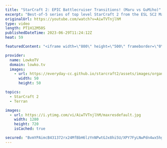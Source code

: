 ```yaml
---
title: "StarCraft 2: EPIC Battlecruiser Transitions! (Maru vs GuMiho)"
excerpt: "Best-of-5 series of top level StarCraft 2 from the ESL SC2 Masters Summer, between Maru (Terran) and GuMiho (Terran).  Serral vs GuMiho (Grand Finals): https://youtu.be/YX4StuIsM_Q  Support my work: https://patreon.com/lowkotv Lowko Merch: https://lowko.shop  My YouTube channels: https://youtube.com/lowkotv"
originalUrl: https://youtube.com/watch?v=AiwTVTnjlhM
type: video
length: PT1H12M50S
publishedDateTime: 2023-06-29T11:24:12Z
heat: 59

featuredContent: "<iframe width=\"800\" height=\"500\" frameborder=\"0\" src=\"https://www.youtube.com/embed/AiwTVTnjlhM\" allow=\"accelerometer; autoplay; encrypted-media; gyroscope; picture-in-picture\" allowfullscreen></iframe>"

provider:
  name: LowkoTV
  domain: lowko.tv
  images:
    - url: https://everyday-cc.github.io/starcraft2/assets/images/organizations/lowko.tv-50x50.jpg
      width: 50
      height: 50

topics:
  - StarCraft 2
  - Terran

images:
  - url: https://i.ytimg.com/vi/AiwTVTnjlhM/maxresdefault.jpg
    width: 1280
    height: 720
    isCached: true

secured: "BvmYPAimcB431372rx24MfBbH6lzYnNPwtGJx8hi5U/XPY7FyLNwPdn4wx5hgW/R+X3gYMqIksFkYWMKOdXoV1CvJuBeVYJdyOwh4ic3tWd2+vM4R6cOwU/mHK5NWLhOCeSDAUTW9lZgW5H0mHbhn5JMa0Dpm3KQvZqwnD0GtGkQFGKjPXTEojxa+i0+8NzGQhBWAbwirTs+FtXSIONsolHgJ3hWY+E1UKR2233a7fTvYrzz5mmkOqetCDCr/xDuQ7ortFbxRSKqO40XaGD/GX4mJuZpjNdRBlxphJXZjIiRTq0OUVYO1Erkr/XQ23qu/7epW47ndFwXjQLr+vVH097zkhIKiNKbxbKn6IhACRm6qENnTNdF0dX+c9iI8kAVVLlg+Oe6Q1y0QFBfEidTHWdIr5zXOVUkUeRWxRlLfbo0xUkwdDAFv6fD1/4Ssu7h;1Y9DFtFpjvXaa9IlHPCNfw=="
---
```


